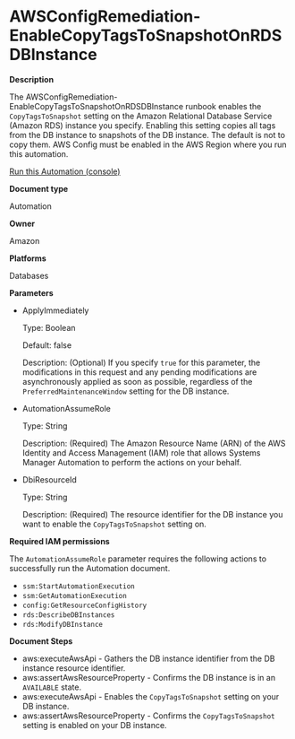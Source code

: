 # AWSConfigRemediation\-EnableCopyTagsToSnapshotOnRDSDBInstance<a name="automation-aws-enable-tags-snapshot-rds-instance"></a>

**Description**

The AWSConfigRemediation\-EnableCopyTagsToSnapshotOnRDSDBInstance runbook enables the `CopyTagsToSnapshot` setting on the Amazon Relational Database Service \(Amazon RDS\) instance you specify\. Enabling this setting copies all tags from the DB instance to snapshots of the DB instance\. The default is not to copy them\. AWS Config must be enabled in the AWS Region where you run this automation\.

[Run this Automation \(console\)](https://console.aws.amazon.com/systems-manager/automation/execute/AWSConfigRemediation-EnableCopyTagsToSnapshotOnRDSDBInstance)

**Document type**

Automation

**Owner**

Amazon

**Platforms**

Databases

**Parameters**
+ ApplyImmediately

  Type: Boolean

  Default: false

  Description: \(Optional\) If you specify `true` for this parameter, the modifications in this request and any pending modifications are asynchronously applied as soon as possible, regardless of the `PreferredMaintenanceWindow` setting for the DB instance\.
+ AutomationAssumeRole

  Type: String

  Description: \(Required\) The Amazon Resource Name \(ARN\) of the AWS Identity and Access Management \(IAM\) role that allows Systems Manager Automation to perform the actions on your behalf\.
+ DbiResourceId

  Type: String

  Description: \(Required\) The resource identifier for the DB instance you want to enable the `CopyTagsToSnapshot` setting on\.

**Required IAM permissions**

The `AutomationAssumeRole` parameter requires the following actions to successfully run the Automation document\.
+ `ssm:StartAutomationExecution`
+ `ssm:GetAutomationExecution`
+ `config:GetResourceConfigHistory`
+ `rds:DescribeDBInstances`
+ `rds:ModifyDBInstance`

**Document Steps**
+ aws:executeAwsApi \- Gathers the DB instance identifier from the DB instance resource identifier\.
+ aws:assertAwsResourceProperty \- Confirms the DB instance is in an `AVAILABLE` state\.
+ aws:executeAwsApi \- Enables the `CopyTagsToSnapshot` setting on your DB instance\.
+ aws:assertAwsResourceProperty \- Confirms the `CopyTagsToSnapshot` setting is enabled on your DB instance\.
